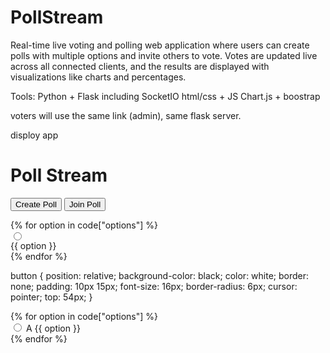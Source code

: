 # PollStream

Real-time live voting and polling web application where users can create polls with multiple options and invite others to vote. 
Votes are updated live across all connected clients, and the results are displayed with visualizations like charts and percentages.

Tools: 
Python + Flask including SocketIO
html/css + JS 
Chart.js + boostrap 




voters will use the same link (admin), same flask server. 

disploy app




<h1 id="h">  
            <span>Poll</span>
            <span>Stream</span>
        </h1>
        <div id="buttons"> 
            <button onclick="location.href='/create'">Create Poll</button>
            <button onclick="location.href='/join'">Join Poll</button>
        </div>


{% for option in code["options"] %}  
            <input type="radio" value="{{loop.index0}}" name="vote">  
            {{ option }} <br> 
            {% endfor %}



button { 
    position: relative; 
    background-color: black;
    color: white; 
    border: none;
    padding: 10px 15px;
    font-size: 16px;
    border-radius: 6px;
    cursor: pointer;
    top: 54px; 
  }


{% for option in code["options"] %}  
            <label id="cl" class="option"> 
                <input type="radio" value="{{loop.index0}}" name="vote"> 
                <span class="circle">A</span> {{ option }} 
            </label>  
            {% endfor %} 